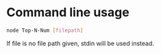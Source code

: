 # Command line usage

```bash
node Top-N-Num [filepath]
```

If file is no file path given, stdin will be used instead.